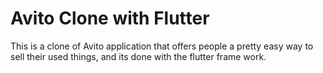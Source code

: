 # Avito Clone with Flutter


This is a clone of Avito application that offers people a pretty easy way to sell their used things, and its done with the flutter frame work.

